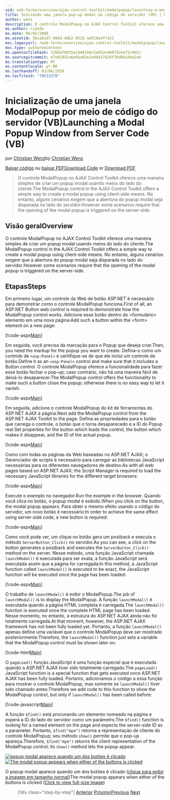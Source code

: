 ```yaml
---
uid: web-forms/overview/ajax-control-toolkit/modalpopup/launching-a-modal-popup-window-from-server-code-vb
title: Iniciando uma janela pop-up modal do código do servidor (VB) | Microsoft Docs
author: wenz
description: O controle ModalPopup no AJAX Control Toolkit oferece uma maneira simples de criar um popup modal usando meios do lado do cliente. No entanto, alguns cenários exigem que t...
ms.author: riande
ms.date: 06/02/2008
ms.assetid: 36ca81d7-906d-4db2-952b-add18a4ff421
msc.legacyurl: /web-forms/overview/ajax-control-toolkit/modalpopup/launching-a-modal-popup-window-from-server-code-vb
msc.type: authoredcontent
ms.openlocfilehash: 1368a78d35ac6461bbc2e852e468f42eef2c0d2c
ms.sourcegitcommit: e7e91932a6e91a63e2e46417626f39d6b244a3ab
ms.translationtype: MT
ms.contentlocale: pt-BR
ms.lasthandoff: 03/06/2020
ms.locfileid: "78613270"
---
```

# <a name="launching-a-modal-popup-window-from-server-code-vb"></a><span data-ttu-id="f164b-104">Inicialização de uma janela ModalPopup por meio de código do servidor (VB)</span><span class="sxs-lookup"><span data-stu-id="f164b-104">Launching a Modal Popup Window from Server Code (VB)</span></span>

<span data-ttu-id="f164b-105">por [Christian Wenz](https://github.com/wenz)</span><span class="sxs-lookup"><span data-stu-id="f164b-105">by [Christian Wenz](https://github.com/wenz)</span></span>

<span data-ttu-id="f164b-106">[Baixar código](https://download.microsoft.com/download/2/4/0/24052038-f942-4336-905b-b60ae56f0dd5/ModalPopup1.vb.zip) ou [baixar PDF](https://download.microsoft.com/download/b/6/a/b6ae89ee-df69-4c87-9bfb-ad1eb2b23373/modalpopup1VB.pdf)</span><span class="sxs-lookup"><span data-stu-id="f164b-106">[Download Code](https://download.microsoft.com/download/2/4/0/24052038-f942-4336-905b-b60ae56f0dd5/ModalPopup1.vb.zip) or [Download PDF](https://download.microsoft.com/download/b/6/a/b6ae89ee-df69-4c87-9bfb-ad1eb2b23373/modalpopup1VB.pdf)</span></span>

> <span data-ttu-id="f164b-107">O controle ModalPopup no AJAX Control Toolkit oferece uma maneira simples de criar um popup modal usando meios do lado do cliente.</span><span class="sxs-lookup"><span data-stu-id="f164b-107">The ModalPopup control in the AJAX Control Toolkit offers a simple way to create a modal popup using client-side means.</span></span> <span data-ttu-id="f164b-108">No entanto, alguns cenários exigem que a abertura do popup modal seja disparada no lado do servidor.</span><span class="sxs-lookup"><span data-stu-id="f164b-108">However some scenarios require that the opening of the modal popup is triggered on the server-side.</span></span>

## <a name="overview"></a><span data-ttu-id="f164b-109">Visão geral</span><span class="sxs-lookup"><span data-stu-id="f164b-109">Overview</span></span>

<span data-ttu-id="f164b-110">O controle ModalPopup no AJAX Control Toolkit oferece uma maneira simples de criar um popup modal usando meios do lado do cliente.</span><span class="sxs-lookup"><span data-stu-id="f164b-110">The ModalPopup control in the AJAX Control Toolkit offers a simple way to create a modal popup using client-side means.</span></span> <span data-ttu-id="f164b-111">No entanto, alguns cenários exigem que a abertura do popup modal seja disparada no lado do servidor.</span><span class="sxs-lookup"><span data-stu-id="f164b-111">However some scenarios require that the opening of the modal popup is triggered on the server-side.</span></span>

## <a name="steps"></a><span data-ttu-id="f164b-112">Etapas</span><span class="sxs-lookup"><span data-stu-id="f164b-112">Steps</span></span>

<span data-ttu-id="f164b-113">Em primeiro lugar, um controle da Web de botão ASP.NET é necessário para demonstrar como o controle ModalPopup funciona.</span><span class="sxs-lookup"><span data-stu-id="f164b-113">First of all, an ASP.NET Button web control is required to demonstrate how the ModalPopup control works.</span></span> <span data-ttu-id="f164b-114">Adicione esse botão dentro do &lt;formulário&gt; elemento em uma nova página:</span><span class="sxs-lookup"><span data-stu-id="f164b-114">Add such a button within the &lt;form&gt; element on a new page:</span></span>

[!code-aspx[Main](launching-a-modal-popup-window-from-server-code-vb/samples/sample1.aspx)]

<span data-ttu-id="f164b-115">Em seguida, você precisa da marcação para o Popup que deseja criar.</span><span class="sxs-lookup"><span data-stu-id="f164b-115">Then, you need the markup for the popup you want to create.</span></span> <span data-ttu-id="f164b-116">Defina-o como um controle de `<asp:Panel>` e certifique-se de que ele inclui um controle de botão.</span><span class="sxs-lookup"><span data-stu-id="f164b-116">Define it as an `<asp:Panel>` control and make sure that it includes a Button control.</span></span> <span data-ttu-id="f164b-117">O controle ModalPopup oferece a funcionalidade para fazer esse botão fechar o pop-up; caso contrário, não há uma maneira fácil de deixá-lo desaparecer.</span><span class="sxs-lookup"><span data-stu-id="f164b-117">The ModalPopup control offers the functionality to make such a button close the popup; otherwise there is no easy way to let it vanish.</span></span>

[!code-aspx[Main](launching-a-modal-popup-window-from-server-code-vb/samples/sample2.aspx)]

<span data-ttu-id="f164b-118">Em seguida, adicione o controle ModalPopup do kit de ferramentas do ASP.NET AJAX à página.</span><span class="sxs-lookup"><span data-stu-id="f164b-118">Next add the ModalPopup control from the ASP.NET AJAX Toolkit to the page.</span></span> <span data-ttu-id="f164b-119">Defina as propriedades para o botão que carrega o controle, o botão que o torna desaparecedo e a ID do Popup real.</span><span class="sxs-lookup"><span data-stu-id="f164b-119">Set properties for the button which loads the control, the button which makes it disappear, and the ID of the actual popup.</span></span>

[!code-aspx[Main](launching-a-modal-popup-window-from-server-code-vb/samples/sample3.aspx)]

<span data-ttu-id="f164b-120">Como com todas as páginas da Web baseadas no ASP.NET AJAX; o Gerenciador de scripts é necessário para carregar as bibliotecas JavaScript necessárias para os diferentes navegadores de destino:</span><span class="sxs-lookup"><span data-stu-id="f164b-120">As with all web pages based on ASP.NET AJAX; the Script Manager is required to load the necessary JavaScript libraries for the different target browsers:</span></span>

[!code-aspx[Main](launching-a-modal-popup-window-from-server-code-vb/samples/sample4.aspx)]

<span data-ttu-id="f164b-121">Execute o exemplo no navegador.</span><span class="sxs-lookup"><span data-stu-id="f164b-121">Run the example in the browser.</span></span> <span data-ttu-id="f164b-122">Quando você clica no botão, o popup modal é exibido.</span><span class="sxs-lookup"><span data-stu-id="f164b-122">When you click on the button, the modal popup appears.</span></span> <span data-ttu-id="f164b-123">Para obter o mesmo efeito usando o código do servidor, um novo botão é necessário:</span><span class="sxs-lookup"><span data-stu-id="f164b-123">In order to achieve the same effect using server-side code, a new button is required:</span></span>

[!code-aspx[Main](launching-a-modal-popup-window-from-server-code-vb/samples/sample5.aspx)]

<span data-ttu-id="f164b-124">Como você pode ver, um clique no botão gera um postback e executa o método `ServerButton_Click()` no servidor.</span><span class="sxs-lookup"><span data-stu-id="f164b-124">As you can see, a click on the button generates a postback and executes the `ServerButton_Click()` method on the server.</span></span> <span data-ttu-id="f164b-125">Nesse método, uma função JavaScript chamada `launchModal()` é executada para ser exata, a função JavaScript será executada assim que a página for carregada:</span><span class="sxs-lookup"><span data-stu-id="f164b-125">In this method, a JavaScript function called `launchModal()` is executed to be exact, the JavaScript function will be executed once the page has been loaded:</span></span>

[!code-aspx[Main](launching-a-modal-popup-window-from-server-code-vb/samples/sample6.aspx)]

<span data-ttu-id="f164b-126">O trabalho de `launchModal()` é exibir o ModalPopup.</span><span class="sxs-lookup"><span data-stu-id="f164b-126">The job of `launchModal()` is to display the ModalPopup.</span></span> <span data-ttu-id="f164b-127">A função `launchModal()` é executada quando a página HTML completa é carregada.</span><span class="sxs-lookup"><span data-stu-id="f164b-127">The `launchModal()` function is executed once the complete HTML page has been loaded.</span></span> <span data-ttu-id="f164b-128">Nesse momento, no entanto, a estrutura do ASP.NET AJAX ainda não foi totalmente carregada.</span><span class="sxs-lookup"><span data-stu-id="f164b-128">At that moment, however, the ASP.NET AJAX framework has not been fully loaded yet.</span></span> <span data-ttu-id="f164b-129">Portanto, a função `launchModal()` apenas define uma variável que o controle ModalPopup deve ser mostrado posteriormente:</span><span class="sxs-lookup"><span data-stu-id="f164b-129">Therefore, the `launchModal()` function just sets a variable that the ModalPopup control must be shown later on:</span></span>

[!code-html[Main](launching-a-modal-popup-window-from-server-code-vb/samples/sample7.html)]

<span data-ttu-id="f164b-130">O `pageLoad()` função JavaScript é uma função especial que é executada quando o ASP.NET AJAX tiver sido totalmente carregado.</span><span class="sxs-lookup"><span data-stu-id="f164b-130">The `pageLoad()` JavaScript function is a special function that gets executed once ASP.NET AJAX has been fully loaded.</span></span> <span data-ttu-id="f164b-131">Portanto, adicionamos o código a essa função para mostrar o controle ModalPopup, mas somente se `launchModal()` tiver sido chamado antes:</span><span class="sxs-lookup"><span data-stu-id="f164b-131">Therefore we add code to this function to show the ModalPopup control, but only if `launchModal()` has been called before:</span></span>

[!code-javascript[Main](launching-a-modal-popup-window-from-server-code-vb/samples/sample8.js)]

<span data-ttu-id="f164b-132">A função `$find()` está procurando um elemento nomeado na página e espera a ID do lado do servidor como um parâmetro.</span><span class="sxs-lookup"><span data-stu-id="f164b-132">The `$find()` function is looking for a named element on the page and expects the server-side ID as a parameter.</span></span> <span data-ttu-id="f164b-133">Portanto, `$find("mpe")` retorna a representação de cliente do controle ModalPopup; seu método `show()` permite que o pop-up apareça.</span><span class="sxs-lookup"><span data-stu-id="f164b-133">Therefore, `$find("mpe")` returns the client representation of the ModalPopup control; its `show()` method lets the popup appear.</span></span>

<span data-ttu-id="f164b-134">[![popup modal aparece quando um dos botões é clicado](launching-a-modal-popup-window-from-server-code-vb/_static/image2.png)](launching-a-modal-popup-window-from-server-code-vb/_static/image1.png)</span><span class="sxs-lookup"><span data-stu-id="f164b-134">[![The modal popup appears when either of the buttons is clicked](launching-a-modal-popup-window-from-server-code-vb/_static/image2.png)](launching-a-modal-popup-window-from-server-code-vb/_static/image1.png)</span></span>

<span data-ttu-id="f164b-135">O popup modal aparece quando um dos botões é clicado ([clique para exibir a imagem em tamanho normal](launching-a-modal-popup-window-from-server-code-vb/_static/image3.png))</span><span class="sxs-lookup"><span data-stu-id="f164b-135">The modal popup appears when either of the buttons is clicked ([Click to view full-size image](launching-a-modal-popup-window-from-server-code-vb/_static/image3.png))</span></span>

> [!div class="step-by-step"]
> <span data-ttu-id="f164b-136">[Anterior](positioning-a-modalpopup-cs.md)
> [Próximo](using-modalpopup-with-a-repeater-control-vb.md)</span><span class="sxs-lookup"><span data-stu-id="f164b-136">[Previous](positioning-a-modalpopup-cs.md)
[Next](using-modalpopup-with-a-repeater-control-vb.md)</span></span>

